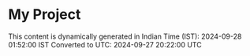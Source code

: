 # My Project

This content is dynamically generated in Indian Time (IST): 2024-09-28 01:52:00 IST
Converted to UTC: 2024-09-27 20:22:00 UTC
